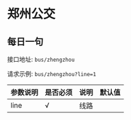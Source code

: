 # 郑州公交

## 每日一句

接口地址: `bus/zhengzhou`

请求示例: `bus/zhengzhou?line=1`

|参数说明|是否必须|说明|默认值|
|------|-----|-----|---|
|line|√|线路||